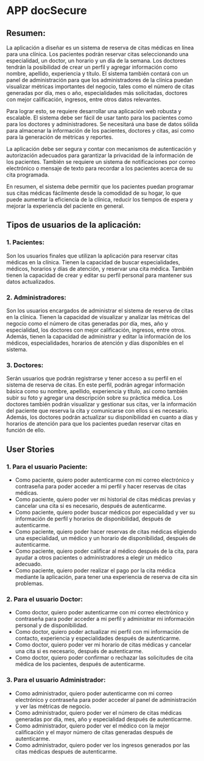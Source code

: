 # APP docSecure

## **Resumen:**

La aplicación a diseñar es un sistema de reserva de citas médicas en línea para una clínica. Los pacientes podrán reservar citas seleccionando una especialidad, un doctor, un horario y un día de la semana. Los doctores tendrán la posibilidad de crear un perfil y agregar información como nombre, apellido, experiencia y título. El sistema también contará con un panel de administración para que los administradores de la clínica puedan visualizar métricas importantes del negocio, tales como el número de citas generadas por día, mes o año, especialidades más solicitadas, doctores con mejor calificación, ingresos, entre otros datos relevantes.

Para lograr esto, se requiere desarrollar una aplicación web robusta y escalable. El sistema debe ser fácil de usar tanto para los pacientes como para los doctores y administradores. Se necesitará una base de datos sólida para almacenar la información de los pacientes, doctores y citas, así como para la generación de métricas y reportes.

La aplicación debe ser segura y contar con mecanismos de autenticación y autorización adecuados para garantizar la privacidad de la información de los pacientes. También se requiere un sistema de notificaciones por correo electrónico o mensaje de texto para recordar a los pacientes acerca de su cita programada.

En resumen, el sistema debe permitir que los pacientes puedan programar sus citas médicas fácilmente desde la comodidad de su hogar, lo que puede aumentar la eficiencia de la clínica, reducir los tiempos de espera y mejorar la experiencia del paciente en general.

## **Tipos de usuarios de la aplicación:**

### **1. Pacientes:**

Son los usuarios finales que utilizan la aplicación para reservar citas médicas en la clínica. Tienen la capacidad de buscar especialidades, médicos, horarios y días de atención, y reservar una cita médica. También tienen la capacidad de crear y editar su perfil personal para mantener sus datos actualizados.

### **2. Administradores:**

Son los usuarios encargados de administrar el sistema de reserva de citas en la clínica. Tienen la capacidad de visualizar y analizar las métricas del negocio como el número de citas generadas por día, mes, año y especialidad, los doctores con mejor calificación, ingresos, entre otros. Además, tienen la capacidad de administrar y editar la información de los médicos, especialidades, horarios de atención y días disponibles en el sistema.

### **3. Doctores:**

Serán usuarios que podrán registrarse y tener acceso a su perfil en el sistema de reserva de citas. En este perfil, podrán agregar información básica como su nombre, apellido, experiencia y título, así como también subir su foto y agregar una descripción sobre su práctica médica. Los doctores también podrán visualizar y gestionar sus citas, ver la información del paciente que reserva la cita y comunicarse con ellos si es necesario. Además, los doctores podrán actualizar su disponibilidad en cuanto a días y horarios de atención para que los pacientes puedan reservar citas en función de ello.

## **User Stories**

### **1. Para el usuario Paciente:**

- Como paciente, quiero poder autenticarme con mi correo electrónico y contraseña para poder acceder a mi perfil y hacer reservas de citas médicas.
- Como paciente, quiero poder ver mi historial de citas médicas previas y cancelar una cita si es necesario, después de autenticarme.
- Como paciente, quiero poder buscar médicos por especialidad y ver su información de perfil y horarios de disponibilidad, después de autenticarme.
- Como paciente, quiero poder hacer reservas de citas médicas eligiendo una especialidad, un médico y un horario de disponibilidad, después de autenticarme.
- Como paciente, quiero poder calificar al médico después de la cita, para ayudar a otros pacientes o administradores a elegir un médico adecuado.
- Como paciente, quiero poder realizar el pago por la cita médica mediante la aplicación, para tener una experiencia de reserva de cita sin problemas.

### **2. Para el usuario Doctor:**

- Como doctor, quiero poder autenticarme con mi correo electrónico y contraseña para poder acceder a mi perfil y administrar mi información personal y de disponibilidad.
- Como doctor, quiero poder actualizar mi perfil con mi información de contacto, experiencia y especialidades después de autenticarme.
- Como doctor, quiero poder ver mi horario de citas médicas y cancelar una cita si es necesario, después de autenticarme.
- Como doctor, quiero poder confirmar o rechazar las solicitudes de cita médica de los pacientes, después de autenticarme.

### **3. Para el usuario Administrador:**

- Como administrador, quiero poder autenticarme con mi correo electrónico y contraseña para poder acceder al panel de administración y ver las métricas de negocio.
- Como administrador, quiero poder ver el número de citas médicas generadas por día, mes, año y especialidad después de autenticarme.
- Como administrador, quiero poder ver el médico con la mejor calificación y el mayor número de citas generadas después de autenticarme.
- Como administrador, quiero poder ver los ingresos generados por las citas médicas después de autenticarme.

